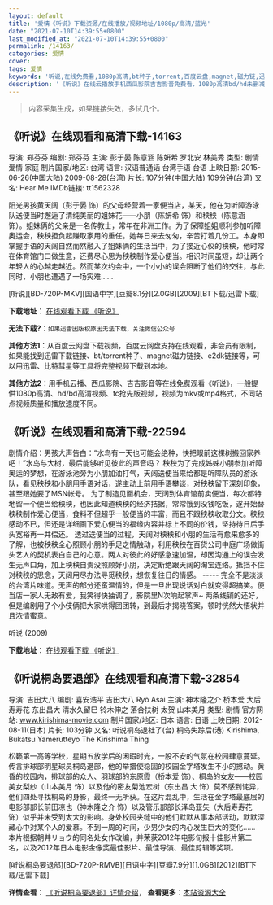```yaml
---
layout: default
title: '爱情《听说》下载资源/在线播放/视频地址/1080p/高清/蓝光'
date: "2021-07-10T14:39:55+0800"
last_modified_at: "2021-07-10T14:39:55+0800"
permalink: /14163/
categories: 爱情
cover:
tags: 爱情
keywords: '听说,在线免费看,1080p高清,bt种子,torrent,百度云盘,magnet,磁力链,迅雷下载资源'
description: '《听说》在线云播放手机西瓜影院吉吉影音免费看，1080p高清bd/hd未删减完整版和tc抢先枪版，mkv/mp4格式，附带bt/torrent种子、magnet/磁力链、百度云盘、网盘资源迅雷下载链接'
---
```


>内容采集生成，如果链接失效，多试几个。


## 《听说》在线观看和高清下载-14163

导演: 郑芬芬 编剧: 郑芬芬 主演: 彭于晏 陈意涵 陈妍希 罗北安 林美秀 类型: 剧情 爱情 家庭 制片国家/地区: 台湾 语言: 汉语普通话 台湾手语 台语 上映日期: 2015-06-26(中国大陆) 2009-08-28(台湾) 片长: 107分钟(中国大陆) 109分钟(台湾) 又名: Hear Me IMDb链接: tt1562328

阳光男孩黄天阔（彭于晏 饰）的父母经营着一家便当店，某天，他在为听障游泳队送便当时邂逅了清纯美丽的姐妹花——小朋（陈妍希 饰）和秧秧（陈意涵 饰）。姐妹俩的父亲是一名传教士，常年在非洲工作。为了保障姐姐顺利参加听障奥运会，秧秧担负起赚取家用的重任。她每日来去匆匆，辛苦打着几份工。本身即掌握手语的天阔自然而然融入了姐妹俩的生活当中，为了接近心仪的秧秧，他时常在体育馆门口做生意，还费尽心思为秧秧制作爱心便当。相识时间虽短，却让两个年轻人的心越走越近。然而某次约会中，一个小小的误会阻断了他们的交往，与此同时，小朋也遭遇了一场灾难……


[听说][BD-720P-MKV][国语中字][豆瓣8.1分][2.0GB][2009][BT下载/迅雷下载]

**下载地址**： [在线观看下载 《听说》](https://www.btdx8.com/torrent/hear_me_2009.html) 


**无法下载?**：`如果迅雷因版权原因无法下载，关注微信公众号 `

**其他方法1**：从百度云网盘下载视频，百度云网盘支持在线观看，非会员有限制，如果能找到迅雷下载链接、bt/torrent种子、magnet磁力链接、e2dk链接等，可以用迅雷、比特彗星等工具将完整视频下载到本地。

**其他方法2**：用手机云播、西瓜影院、吉吉影音等在线免费观看《听说》，一般提供1080p高清、hd/bd高清视频、tc抢先版视频，视频为mkv或mp4格式，不同站点视频质量和播放速度不同。


## 《听说》在线观看和高清下载-22594

剧情介绍：男孩大声告白：“水鸟有一天也可能会绝种，快把眼前这棵树搬回家养吧！”水鸟与大树，最后能够听见彼此的声音吗？   秧秧为了完成姊姊小朋参加听障奥运的梦想，在游泳池旁为小朋加油打气，天阔送便当来给都是听障队员的游泳队，看见秧秧和小朋用手语对话，遂主动上前用手语攀谈，对秧秧留下深刻印象，甚至跟她要了MSN帐号。   为了制造见面机会，天阔到体育馆前卖便当，每次都特地留一个便当给秧秧，也因此知道秧秧的经济拮据，常常饿到没钱吃饭，遂开始替秧秧制作爱心便当，食料不但超乎一般便当的丰富，而且不跟秧秧收取分文。秧秧感动不已，但还是详细画下爱心便当的福缘内容并标上不同的价钱，坚持待日后手头宽裕再一并偿还。   透过送便当的过程，天阔对秧秧和小朋的生活有愈来愈多的了解，也被秧秧全心照顾小朋的手足之情触动，利用秧秧在百货公司中庭广场做街头艺人的契机表白自己的心意。两人对彼此的好感急速加温，却因沟通上的误会发生无声口角，加上秧秧自责没照顾好小朋，决定断绝跟天阔的淘宝连络。抵挡不住对秧秧的思念，天阔用尽办法寻觅秧秧，想恢复往日的情感。 ----- 完全不是淡淡的台湾片味道。无声的部分还蛮温情的，但是一旦出现说话对白就变得超搞笑。便当店一家人无敌有爱，我笑得快抽调了，影院里N次响起掌声~ 两条线铺的还好，但是编剧用了个小伎俩把大家哄得团团转，到最后才揭晓答案，顿时恍然大悟状并且浓情蜜意。


听说 (2009)

**下载地址**： [在线观看下载 《听说》](https://www.btbtdy.me/btdy/dy376.html) 


## 《听说桐岛要退部》在线观看和高清下载-32854

导演: 吉田大八 编剧: 喜安浩平 吉田大八 Ryô Asai 主演: 神木隆之介 桥本爱 大后寿寿花 东出昌大 清水久留巳 铃木伸之 落合扶树 太贺 山本美月 类型: 剧情 官方网站: www.kirishima-movie.com 制片国家/地区: 日本 语言: 日语 上映日期: 2012-08-11(日本) 片长: 103分钟 又名: 听说桐岛退社了(台) 桐岛失踪后(港) Kirishima, Bukatsu Yamerutteyo The Kirishima Thing

松籁第一高等学校，星期五放学后的闲暇时光，一股不安的气氛在校园肆意蔓延。传言排球部明星球员桐岛退部，他的举措使稳固的校园金字塔发生不小的撼动。黄昏的校园内，排球部的众人、羽球部的东原霞（桥本爱 饰）、桐岛的女友——校园美女梨纱（山本美月 饰）以及他的密友菊池宏树（东出昌 大 饰）莫不感到诧异，他们四处寻找桐岛的身影，最终一无所获。在这片混乱中，生活在金字塔最底层的电影部部长前田凉也（神木隆之介 饰）以及管乐部部长泽岛亚矢（大后寿寿花 饰）似乎并未受到太大的影响。身处校园夹缝中的他们默默从事本部活动，默默深藏心中对某个人的爱慕。不到一周的时间，少男少女的内心发生巨大的变化…… 本片根据朝井リョウ的同名处女作改编，并荣获2012年电影旬报十佳影片第二名，以及2012年日本电影金像奖最佳影片、最佳导演、最佳剪辑等奖项。


[听说桐岛要退部][BD-720P-RMVB][日语中字][豆瓣7.9分][1.0GB][2012][BT下载/迅雷下载]

**详情查看**： [《听说桐岛要退部》详情介绍](/movie/32854/)， **查看更多**：[本站资源大全](/movie/t/all/)

